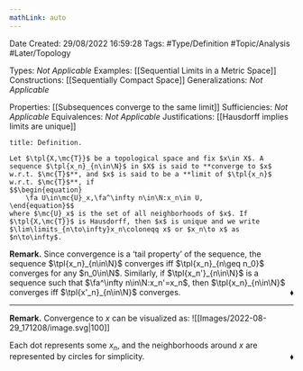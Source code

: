 ```yaml
---
mathLink: auto
---
```


<div class="topSpace"></div>

Date Created: 29/08/2022 16:59:28
Tags: #Type/Definition #Topic/Analysis #Later/Topology

Types: <i>Not Applicable</i>
Examples: [[Sequential Limits in a Metric Space]]
Constructions: [[Sequentially Compact Space]]
Generalizations: <i>Not Applicable</i>

Properties: [[Subsequences converge to the same limit]]
Sufficiencies: <i>Not Applicable</i>
Equivalences: <i>Not Applicable</i>
Justifications: [[Hausdorff implies limits are unique]]

``` ad-Definition
title: Definition.

Let $\tpl{X,\mc{T}}$ be a topological space and fix $x\in X$. A sequence $\tpl{x_n}_{n\in\N}$ in $X$ is said to **converge to $x$ w.r.t. $\mc{T}$**, and $x$ is said to be a **limit of $\tpl{x_n}$ w.r.t. $\mc{T}$**, if
$$\begin{equation}
    \fa U\in\mc{U}_x,\fa^\infty n\in\N:x_n\in U,
\end{equation}$$
where $\mc{U}_x$ is the set of all neighborhoods of $x$. If $\tpl{X,\mc{T}}$ is Hausdorff, then $x$ is unique and we write $\lim\limits_{n\to\infty}x_n\coloneqq x$ or $x_n\to x$ as $n\to\infty$.

```

<b>Remark.</b> Since convergence is a $\textrm{`}$tail property$\textrm{'}$ of the sequence, the sequence $\tpl{x_n}_{n\in\N}$ converges iff $\tpl{x_n}_{n\geq n_0}$ converges for any $n_0\in\N$. Similarly, if $\tpl{x_n'}_{n\in\N}$ is a sequence such that $\fa^\infty n\in\N:x_n'=x_n$, then $\tpl{x_n}_{n\in\N}$ converges iff $\tpl{x'_n}_{n\in\N}$ converges.<span style="float:right;">$\blacklozenge$</span>

---

<b>Remark.</b> Convergence to $x$ can be visualized as:
![[Images/2022-08-29_171208/image.svg|100]]

Each dot represents some $x_n$, and the neighborhoods around $x$ are represented by circles for simplicity.<span style="float:right;">$\blacklozenge$</span>
